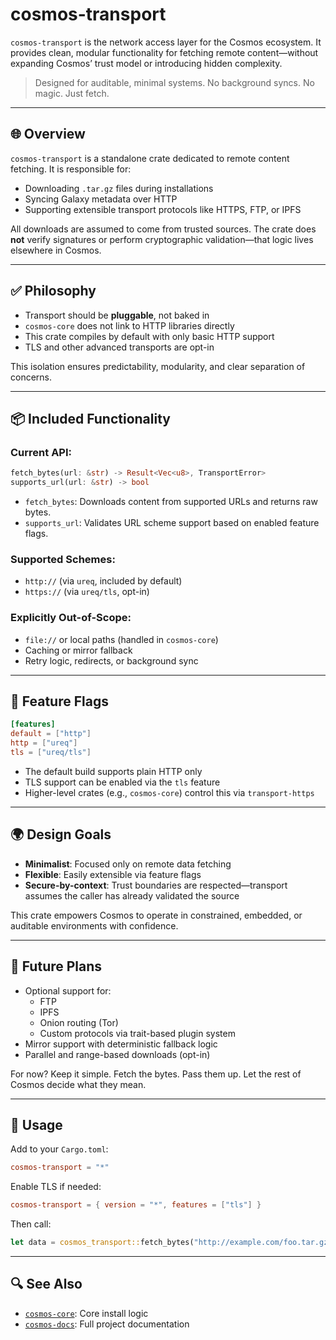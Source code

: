 # cosmos-transport

`cosmos-transport` is the network access layer for the Cosmos ecosystem. It provides clean, modular functionality for fetching remote content—without expanding Cosmos’ trust model or introducing hidden complexity.

> Designed for auditable, minimal systems. No background syncs. No magic. Just fetch.

---

## 🌐 Overview

`cosmos-transport` is a standalone crate dedicated to remote content fetching. It is responsible for:

- Downloading `.tar.gz` files during installations
- Syncing Galaxy metadata over HTTP
- Supporting extensible transport protocols like HTTPS, FTP, or IPFS

All downloads are assumed to come from trusted sources. The crate does **not** verify signatures or perform cryptographic validation—that logic lives elsewhere in Cosmos.

---

## ✅ Philosophy

- Transport should be **pluggable**, not baked in
- `cosmos-core` does not link to HTTP libraries directly
- This crate compiles by default with only basic HTTP support
- TLS and other advanced transports are opt-in

This isolation ensures predictability, modularity, and clear separation of concerns.

---

## 📦 Included Functionality

### Current API:

```rust
fetch_bytes(url: &str) -> Result<Vec<u8>, TransportError>
supports_url(url: &str) -> bool
```

- `fetch_bytes`: Downloads content from supported URLs and returns raw bytes.
- `supports_url`: Validates URL scheme support based on enabled feature flags.

### Supported Schemes:

- `http://` (via `ureq`, included by default)
- `https://` (via `ureq/tls`, opt-in)

### Explicitly Out-of-Scope:

- `file://` or local paths (handled in `cosmos-core`)
- Caching or mirror fallback
- Retry logic, redirects, or background sync

---

## 🔧 Feature Flags

```toml
[features]
default = ["http"]
http = ["ureq"]
tls = ["ureq/tls"]
```

- The default build supports plain HTTP only
- TLS support can be enabled via the `tls` feature
- Higher-level crates (e.g., `cosmos-core`) control this via `transport-https`

---

## 🌍 Design Goals

- **Minimalist**: Focused only on remote data fetching
- **Flexible**: Easily extensible via feature flags
- **Secure-by-context**: Trust boundaries are respected—transport assumes the caller has already validated the source

This crate empowers Cosmos to operate in constrained, embedded, or auditable environments with confidence.

---

## 🔄 Future Plans

- Optional support for:
  - FTP
  - IPFS
  - Onion routing (Tor)
  - Custom protocols via trait-based plugin system
- Mirror support with deterministic fallback logic
- Parallel and range-based downloads (opt-in)

For now? Keep it simple. Fetch the bytes. Pass them up. Let the rest of Cosmos decide what they mean.

---

## 🚀 Usage

Add to your `Cargo.toml`:

```toml
cosmos-transport = "*"
```

Enable TLS if needed:

```toml
cosmos-transport = { version = "*", features = ["tls"] }
```

Then call:

```rust
let data = cosmos_transport::fetch_bytes("http://example.com/foo.tar.gz")?;
```

---

## 🔍 See Also

- [`cosmos-core`](https://github.com/your-org/cosmos-core): Core install logic
- [`cosmos-docs`](https://github.com/your-org/cosmos-docs): Full project documentation

